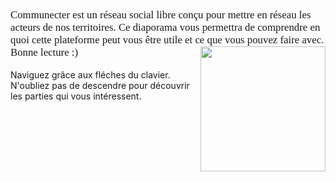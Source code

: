 <p style="font-family:'Covered By Your Grace';font-size:1.2em;">Communecter est un réseau social libre conçu pour mettre en réseau les acteurs de nos territoires.
Ce diaporama vous permettra de comprendre en quoi cette plateforme peut vous être utile et ce que vous pouvez faire avec.
<img src="ASSETS/BDB.jpg" width="200px" style="float:right;box-shadow:none;"><br />
Bonne lecture :)</p>
Naviguez grâce aux fléches du clavier. N'oubliez pas de descendre pour découvrir les parties qui vous intéressent.